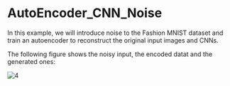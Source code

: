 # AutoEncoder_CNN_Noise
In this example, we will introduce noise to the Fashion MNIST dataset and train an autoencoder to reconstruct the original input images and CNNs.

The following figure shows the noisy input, the encoded datat and the generated ones:

![4](https://user-images.githubusercontent.com/64538407/111589365-6fe11700-87cd-11eb-9e1d-f3be9876c6b4.png)

